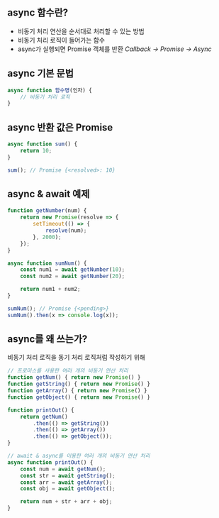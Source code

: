 ## async 함수란?
- 비동기 처리 연산을 순서대로 처리할 수 있는 방법
- 비동기 처리 로직이 들어가는 함수
- async가 실행되면 Promise 객체를 반환
*Callback -> Promise -> Async*

## async 기본 문법

```js
async function 함수명(인자) {
	// 비동기 처리 로직
}
```

## async 반환 값은 Promise

```js
async function sum() {
	return 10;
}

sum(); // Promise {<resolved>: 10}
```

## async & await 예제

```js
function getNumber(num) {
	return new Promise(resolve => {
		setTimeout(() => {
			resolve(num);
		}, 2000);
	});
}

async function sumNum() {
	const num1 = await getNumber(10);
	const num2 = await getNumber(20);

	return num1 + num2;
}

sumNum(); // Promise {<pending>}
sumNum().then(x => console.log(x));
```

## async를 왜 쓰는가?
비동기 처리 로직을 동기 처리 로직처럼 작성하기 위해

```js
// 프로미스를 사용한 여러 개의 비동기 연산 처리
function getNum() { return new Promise() }
function getString() { return new Promise() }
function getArray() { return new Promise() }
function getObject() { return new Promise() }

function printOut() {
	return getNum()
		.then(() => getString())
		.then(() => getArray())
		.then(() => getObject());
}

// await & async를 이용한 여러 개의 비동기 연산 처리
async function printOut() {
	const num = await getNum();
	const str = await getString();
	const arr = await getArray();
	const obj = await getObject();

	return num + str + arr + obj;
}
```
